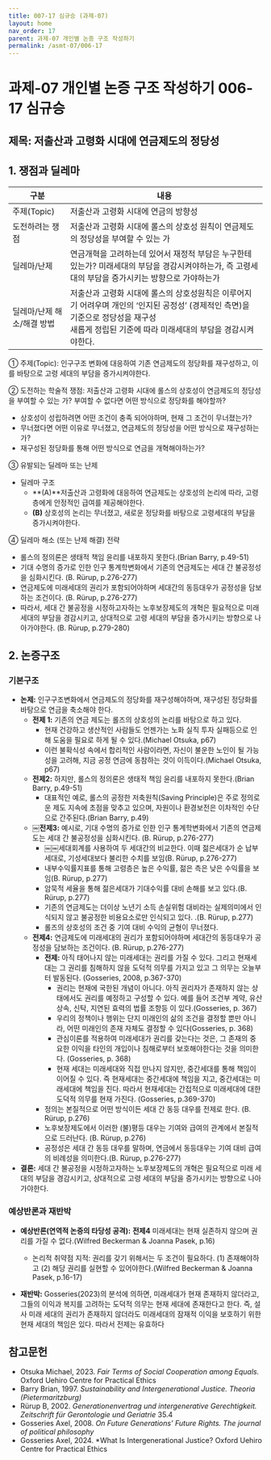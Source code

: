 ```yaml
---
title: 007-17 심규승 (과제-07)
layout: home
nav_order: 17
parent: 과제-07 개인별 논증 구조 작성하기
permalink: /asmt-07/006-17
---
```


# 과제-07 개인별 논증 구조 작성하기 006-17 심규승

## 제목: 저출산과 고령화 시대에 연금제도의 정당성 

## 1. 쟁점과 딜레마
 
| 구분              | 내용                                                           |
|-----------------|--------------------------------------------------------------|
| 주제(Topic)       | 저출산과 고령화 시대에 연금의 방향성                                         |
| 도전하려는 쟁점        | 저출산과 고령화 시대에 롤스의 상호성 원칙이 연금제도의 정당성을 부여할 수 있는 가               |
| 딜레마/난제          | 연금개혁을 고려하는데 있어서 재정적 부담은 누구한테 있는가? 미래세대의 부담을 경감시켜야하는가, 즉 고령세대의 부담을 증가시키는 방향으로 가야하는가 |
| 딜레마/난제 해소/해결 방법 | 저출산과 고령화 시대에 롤스의 상호성원칙은 이루어지기 어려우며 개인의 ‘인지된 공정성’ (경제적인 측면)을 기준으로 정당성을 재구성<br>새롭게 정립된 기준에 따라 미래세대의 부담을 경감시켜야한다. |

① 주제(Topic): 인구구조 변화에 대응하여 기존 연금제도의 정당화를 재구성하고, 이를 바탕으로 고령 세대의 부담을 증가시켜야한다.

② 도전하는 학술적 쟁점: 저출산과 고령화 시대에 롤스의 상호성이 연금제도의 정당성을 부여할 수 있는 가? 부여할 수 없다면 어떤 방식으로 정당화를 해야할까?

- 상호성이 성립하려면 어떤 조건이 충족 되어야하며, 현재 그 조건이 무너졌는가?
- 무너졌다면 어떤 이유로 무너졌고, 연금제도의 정당성을 어떤 방식으로 재구성하는가?
- 재구성된 정당화를 통해 어떤 방식으로 연금을 개혁해야하는가?

③ 유발되는 딜레마 또는 난제

- 딜레마 구조
  - **(A)**저출산과 고령화에 대응하여 연금제도는 상호성의 논리에 따라, 고령층에게 안정적인 급여를 제공해야한다.
  - **(B)** 상호성의 논리는 무너졌고, 새로운 정당화를 바탕으로 고령세대의 부담을 증가시켜야한다.

④ 딜레마 해소 (또는 난제 해결) 전략

- 롤스의 정의론은 생태적 책임 윤리를 내포하지 못한다.(Brian Barry, p.49-51)
- 기대 수명의 증가로 인한 인구 통계학변화에서 기존의 연금제도는 세대 간 불공정성을 심화시킨다. (B. Rürup, p.276-277)
- 연금제도에 미래세대의 권리가 포함되어야하며 세대간의 동등대우가 공정성을 담보하는 조건이다. (B. Rürup, p.276-277)
- 따라서, 세대 간 불공정을 시정하고자하는 노후보장제도의 개혁은 필요적으로 미래 세대의 부담을 경감시키고, 상대적으로 고령 세대의 부담을 증가시키는 방향으로 나아가야한다. (B. Rürup, p.279-280)
## 2. 논증구조

### 기본구조

- **논제:** 인구구조변화에서 연금제도의 정당화를 재구성해야하며, 재구성된 정당화를 바탕으로 연금을 축소해야 한다.
  - **전제 1:** 기존의 연금 제도는 롤즈의 상호성의 논리를 바탕으로 하고 있다.
    - 현재 건강하고 생산적인 사람들도 언젠가는 노화 실직 투자 실패등으로 인해 도움을 필요로 하게 될 수 있다.(Michael Otsuka, p67)
    - 이런 불확식성 속에서 합리적인 사람이라면, 자신이 불운한 노인이 될 가능성을 고려해, 지금 공정 연금에 동참하는 것이 이득이다.(Michael Otsuka, p67)
  - **전제2:** 하지만, 롤스의 정의론은 생태적 책임 윤리를 내포하지 못한다.(Brian Barry, p.49-51)
    - 대표적인 예로, 롤스의 공정한 저축원칙(Saving Principle)은 주로 정의로운 제도 지속에 초점을 맞추고 있으며, 자원이나 환경보전은 이차적인 수단으로 간주된다.(Brian Barry, p.49)
  - ￼**전제3:** 예시로, 기대 수명의 증가로 인한 인구 통계학변화에서 기존의 연금제도는 세대 간 불공정성을 심화시킨다. (B. Rürup, p.276-277)
    - ￼￼세대회계를 사용하여 두 세대간의 비교한다. 이때 젊은세대가 순 납부세대로, 기성세대보다 불리한 수치를 보임(B. Rürup, p.276-277)
    - 내부수익률지표를 통해 고령층은 높은 수익률, 젊은 측은 낮은 수익률을 보임(B. Rürup, p.277)
    - 암묵적 세율을 통해 젊은세대가 기대수익률 대비 손해를 보고 있다.(B. Rürup, p.277)
    - 기존의 연금제도는 더이상 노년기 소득 손실위험 대비라는 실제의미에서 인식되지 않고 불공정한 비용요소로만 인식되고 있다. .(B. Rürup, p.277)
    - 롤즈의 상호성의 조건 중 기여 대비 수익의 균형이 무너졌다.
  - **전제4:** 연금제도에 미래세대의 권리가 포함되어야하며 세대간의 동등대우가 공정성을 담보하는 조건이다. (B. Rürup, p.276-277)
    - **전제:** 아직 태어나지 않는 미래세대는 권리를 가질 수 있다. 그리고 현재세대는 그 권리를 침해하지 않을 도덕적 의무를 가지고 있고 그 의무는 오늘부터 발동된다. (Gosseries, 2008, p.367-370)
      - 권리는 현재에 국한된 개념이 아니다.  아직 권리자가 존재하지 않는 상태에서도 권리를 예정하고 구성할 수 있다. 예를 들어 조건부 계약, 유산 상속, 신탁, 지연된 효력의 법률 조항등 이 있다.(Gosseries, p. 367)
      - 우리의 정책이나 행위는 단지 미래인의 삶의 조건을 결정할 뿐만 아니라, 어떤 미래인의 존재 자체도 결정할 수 있다(Gosseries, p. 368)
      - 관심이론를 적용하여 미래세대가 권리를 갖는다는 것은, 그 존재의 중요한 이익을 타인의 개입이나 침해로부터 보호해야한다는 것을 의미한다. (Gosseries, p. 368)
      - 현재 세대는 미래세대와 직접 만나지 않지만, 중간세대를 통해 책임이 이어질 수 있다. 즉 현재세대는 중간세대에 책임을 지고, 중간세대는 미래세대에 책임을 진다. 따라서 현재세대는 간접적으로 미래세대에 대한 도덕적 의무를 현재 가진다. (Gosseries, p.369-370)
    - 정의는 본질적으로 어떤 방식이든 세대 간 동등 대우를 전제로 한다. (B. Rürup, p.276)
    - 노후보장제도에서 이러한 (불)평등 대우는 기여와 급여의 관계에서 본질적으로 드러난다. (B. Rürup, p.276)
    - 공정성은 세대 간 동등 대우를 말하며, 연금에서 동등대우는 기여 대비 급여의 비례성을 의미한다.(B. Rürup, p.276-277)
- **결론:** 세대 간 불공정을 시정하고자하는 노후보장제도의 개혁은 필요적으로 미래 세대의 부담을 경감시키고, 상대적으로 고령 세대의 부담을 증가시키는 방향으로 나아가야한다.
  
 

### 예상반론과 재반박

- **예상반론(연역적 논증의 타당성 공격):** **전제4** 미래세대는 현재 실존하지 않으며 권리를 가질 수 없다.(Wilfred Beckerman & Joanna Pasek, p.16)
  - 논리적 취약점 지적: 권리를 갖기 위해서는 두 조건이 필요하다. (1) 존재해야하고 (2) 해당 권리를 실현할 수 있어야한다.(Wilfred Beckerman & Joanna Pasek, p.16-17)

- **재반박:** Gosseries(2023)의 분석에 의하면, 미래세대가 현재 존재하지 않더라고, 그들의 이익과 복지를 고려하는 도덕적 의무는 현재 세대에 존재한다고 한다. 즉, 설사 미래 세대의 권리가 존재하지 않더라도 미래세대의 잠재적 이익을 보호하기 위한 현재 세대의 책임은 있다. 따라서 전제는 유효하다
## 참고문헌

- Otsuka Michael, 2023. *Fair Terms of Social Cooperation among Equals.* Oxford Uehiro Centre for Practical Ethics
- Barry Brian, 1997. *Sustainability and Intergenerational Justice.* *Theoria (Pietermaritzburg)* 
- Rürup B, 2002. *Generationenvertrag und intergenerative Gerechtigkeit.*  *Zeitschrift für Gerontologie und Geriatrie* 35.4
- Gosseries Axel, 2008. *On Future Generations’ Future Rights.* *The journal of political philosophy*
- Gosseries Axel, 2024. *What Is Intergenerational Justice? Oxford Uehiro Centre for Practical Ethics